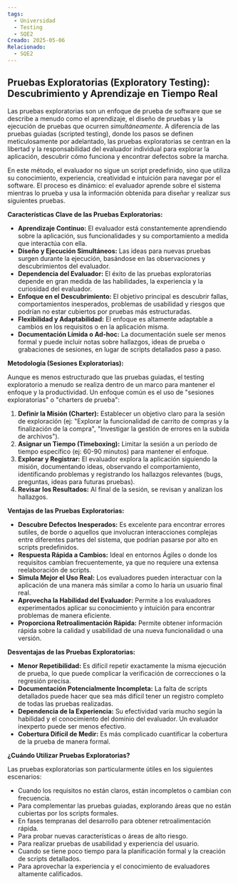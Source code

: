```yaml
---
tags:
  - Universidad
  - Testing
  - SQE2
Creado: 2025-05-06
Relacionado:
  - SQE2
---
```

## Pruebas Exploratorias (Exploratory Testing): Descubrimiento y Aprendizaje en Tiempo Real

Las pruebas exploratorias son un enfoque de prueba de software que se describe a menudo como el aprendizaje, el diseño de pruebas y la ejecución de pruebas que ocurren _simultáneamente_. A diferencia de las pruebas guiadas (scripted testing), donde los pasos se definen meticulosamente por adelantado, las pruebas exploratorias se centran en la libertad y la responsabilidad del evaluador individual para explorar la aplicación, descubrir cómo funciona y encontrar defectos sobre la marcha.

En este método, el evaluador no sigue un script predefinido, sino que utiliza su conocimiento, experiencia, creatividad e intuición para navegar por el software. El proceso es dinámico: el evaluador aprende sobre el sistema mientras lo prueba y usa la información obtenida para diseñar y realizar sus siguientes pruebas.

**Características Clave de las Pruebas Exploratorias:**

- **Aprendizaje Continuo:** El evaluador está constantemente aprendiendo sobre la aplicación, sus funcionalidades y su comportamiento a medida que interactúa con ella.
- **Diseño y Ejecución Simultáneos:** Las ideas para nuevas pruebas surgen durante la ejecución, basándose en las observaciones y descubrimientos del evaluador.
- **Dependencia del Evaluador:** El éxito de las pruebas exploratorias depende en gran medida de las habilidades, la experiencia y la curiosidad del evaluador.
- **Enfoque en el Descubrimiento:** El objetivo principal es descubrir fallas, comportamientos inesperados, problemas de usabilidad y riesgos que podrían no estar cubiertos por pruebas más estructuradas.
- **Flexibilidad y Adaptabilidad:** El enfoque es altamente adaptable a cambios en los requisitos o en la aplicación misma.
- **Documentación Límida o Ad-hoc:** La documentación suele ser menos formal y puede incluir notas sobre hallazgos, ideas de prueba o grabaciones de sesiones, en lugar de scripts detallados paso a paso.

**Metodología (Sesiones Exploratorias):**

Aunque es menos estructurado que las pruebas guiadas, el testing exploratorio a menudo se realiza dentro de un marco para mantener el enfoque y la productividad. Un enfoque común es el uso de "sesiones exploratorias" o "charters de prueba":

1. **Definir la Misión (Charter):** Establecer un objetivo claro para la sesión de exploración (ej: "Explorar la funcionalidad de carrito de compras y la finalización de la compra", "Investigar la gestión de errores en la subida de archivos").
2. **Asignar un Tiempo (Timeboxing):** Limitar la sesión a un período de tiempo específico (ej: 60-90 minutos) para mantener el enfoque.
3. **Explorar y Registrar:** El evaluador explora la aplicación siguiendo la misión, documentando ideas, observando el comportamiento, identificando problemas y registrando los hallazgos relevantes (bugs, preguntas, ideas para futuras pruebas).
4. **Revisar los Resultados:** Al final de la sesión, se revisan y analizan los hallazgos.

**Ventajas de las Pruebas Exploratorias:**

- **Descubre Defectos Inesperados:** Es excelente para encontrar errores sutiles, de borde o aquellos que involucran interacciones complejas entre diferentes partes del sistema, que podrían pasarse por alto en scripts predefinidos.
- **Respuesta Rápida a Cambios:** Ideal en entornos Ágiles o donde los requisitos cambian frecuentemente, ya que no requiere una extensa reelaboración de scripts.
- **Simula Mejor el Uso Real:** Los evaluadores pueden interactuar con la aplicación de una manera más similar a como lo haría un usuario final real.
- **Aprovecha la Habilidad del Evaluador:** Permite a los evaluadores experimentados aplicar su conocimiento y intuición para encontrar problemas de manera eficiente.
- **Proporciona Retroalimentación Rápida:** Permite obtener información rápida sobre la calidad y usabilidad de una nueva funcionalidad o una versión.

**Desventajas de las Pruebas Exploratorias:**

- **Menor Repetibilidad:** Es difícil repetir exactamente la misma ejecución de prueba, lo que puede complicar la verificación de correcciones o la regresión precisa.
- **Documentación Potencialmente Incompleta:** La falta de scripts detallados puede hacer que sea más difícil tener un registro completo de todas las pruebas realizadas.
- **Dependencia de la Experiencia:** Su efectividad varía mucho según la habilidad y el conocimiento del dominio del evaluador. Un evaluador inexperto puede ser menos efectivo.
- **Cobertura Difícil de Medir:** Es más complicado cuantificar la cobertura de la prueba de manera formal.

**¿Cuándo Utilizar Pruebas Exploratorias?**

Las pruebas exploratorias son particularmente útiles en los siguientes escenarios:

- Cuando los requisitos no están claros, están incompletos o cambian con frecuencia.
- Para complementar las pruebas guiadas, explorando áreas que no están cubiertas por los scripts formales.
- En fases tempranas del desarrollo para obtener retroalimentación rápida.
- Para probar nuevas características o áreas de alto riesgo.
- Para realizar pruebas de usabilidad y experiencia del usuario.
- Cuando se tiene poco tiempo para la planificación formal y la creación de scripts detallados.
- Para aprovechar la experiencia y el conocimiento de evaluadores altamente calificados.